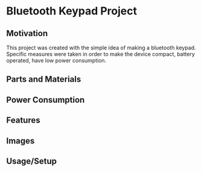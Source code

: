 # Bluetooth Keypad Project #

## Motivation ##
This project was created with the simple idea of making a bluetooth keypad. Specific measures were taken in order to make the device compact, battery operated, have low power consumption.

## Parts and Materials ##

## Power Consumption ##

## Features ##

## Images ##

## Usage/Setup ##